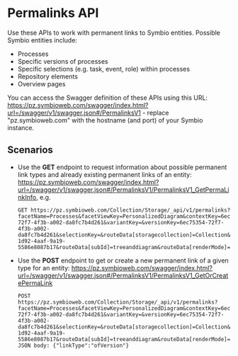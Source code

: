 # Permalinks API

Use these APIs to work with permanent links to Symbio entities. Possible Symbio entities include:

- Processes
- Specific versions of processes
- Specific selections (e.g. task, event, role) within processes
- Repository elements
- Overview pages

You can access the Swagger definition of these APIs using this URL: https://pz.symbioweb.com/swagger/index.html?url=/swagger/v1/swagger.json#/PermalinksV1 - replace "pz.symbioweb.com" with the hostname (and port) of your Symbio instance.

## Scenarios

- Use the **GET** endpoint to request information about possible permanent link types and already existing permanent links of an entity: https://pz.symbioweb.com/swagger/index.html?url=/swagger/v1/swagger.json#/PermalinksV1/PermalinksV1_GetPermaLinkInfo, e.g.
  ```
  GET https://pz.symbioweb.com/Collection/Storage/_api/v1/permalinks?facetName=Processes&facetViewKey=PersonalizedDiagram&contextKey=6ec75354-72f7-4f3b-a002-da8fc7b4d261&variantKey=&versionKey=6ec75354-72f7-4f3b-a002-da8fc7b4d261&selectionKey=&routeData[storagecollection]=Collection&routeData[tenant]=Storage&routeData[data]=editor&routeData[lcid]=1033&routeData[controller]=Facet&routeData[action]=Index&routeData[extension]=html&routeData[id]=Processes&routeData[area]=BasePlugin&routeData[routeName]=BasePlugin_default_extension&routeData[preview]=false&routeData[compilationId]=38428a2e-1d92-4aaf-9a19-5586e8087b17&routeData[subId]=treeanddiagram&routeData[renderMode]=Detailed
  ```

- Use the **POST** endpoint to get or create a new permanent link of a given type for an entity: https://pz.symbioweb.com/swagger/index.html?url=/swagger/v1/swagger.json#/PermalinksV1/PermalinksV1_GetOrCreatePermaLink
  ```
  POST https://pz.symbioweb.com/Collection/Storage/_api/v1/permalinks?facetName=Processes&facetViewKey=PersonalizedDiagram&contextKey=6ec75354-72f7-4f3b-a002-da8fc7b4d261&variantKey=&versionKey=6ec75354-72f7-4f3b-a002-da8fc7b4d261&selectionKey=&routeData[storagecollection]=Collection&routeData[tenant]=Storage&routeData[data]=editor&routeData[lcid]=1033&routeData[controller]=Facet&routeData[action]=Index&routeData[extension]=html&routeData[id]=Processes&routeData[area]=BasePlugin&routeData[routeName]=BasePlugin_default_extension&routeData[preview]=false&routeData[compilationId]=38428a2e-1d92-4aaf-9a19-5586e8087b17&routeData[subId]=treeanddiagram&routeData[renderMode]=Detailed
  JSON body: {"linkType":"ofVersion"}
  ```
